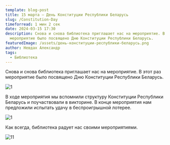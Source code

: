 ```yaml
---
template: blog-post
title: 15 марта — День Конституции Республики Беларусь
slug: /Constitution-Day
timeforread: 1 мин 2 сек
date: 2024-03-15 17:30
description: Снова и снова библиотека приглашает нас на мероприятие. В этот раз,
  мероприятие было посвящено Дню Конституции Республики Беларусь.
featuredImage: /assets/день-конституции-республики-беларусь.png
author: Невдах Александр
tags:
  - Библиотека
---
```

Снова и снова библиотека приглашает нас на мероприятие. В этот раз мероприятие было посвящено Дню Конституции Республики Беларусь.

![1](/assets/photo_1_2024-03-15_19-04-43.jpg "1")

В﻿ ходе мероприятия мы вспомнили структуру Конституции Республики Беларусь и поучаствовали в викторине. В конце мероприятия нам предложили испытать удачу в беспроигрышной лотерее. 

![1](/assets/photo_2_2024-03-15_19-05-02.jpg "1")

К﻿ак всегда, библиотека радует нас своими мероприятиями.

![11](/assets/vmake-1710774776.jpg "11")